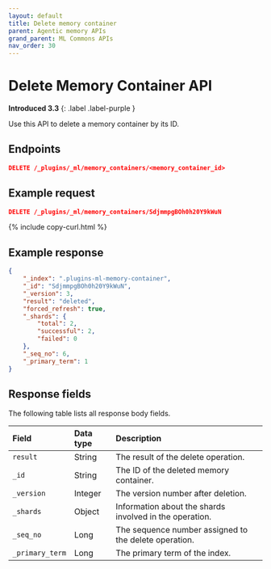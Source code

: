 ```yaml
---
layout: default
title: Delete memory container
parent: Agentic memory APIs
grand_parent: ML Commons APIs
nav_order: 30
---
```


# Delete Memory Container API
**Introduced 3.3**
{: .label .label-purple }

Use this API to delete a memory container by its ID.

## Endpoints

```json
DELETE /_plugins/_ml/memory_containers/<memory_container_id>
```

## Example request

```json
DELETE /_plugins/_ml/memory_containers/SdjmmpgBOh0h20Y9kWuN
```
{% include copy-curl.html %}

## Example response

```json
{
    "_index": ".plugins-ml-memory-container",
    "_id": "SdjmmpgBOh0h20Y9kWuN",
    "_version": 3,
    "result": "deleted",
    "forced_refresh": true,
    "_shards": {
        "total": 2,
        "successful": 2,
        "failed": 0
    },
    "_seq_no": 6,
    "_primary_term": 1
}
```

## Response fields

The following table lists all response body fields.

| Field | Data type | Description |
| :--- | :--- | :--- |
| `result` | String | The result of the delete operation. |
| `_id` | String | The ID of the deleted memory container. |
| `_version` | Integer | The version number after deletion. |
| `_shards` | Object | Information about the shards involved in the operation. |
| `_seq_no` | Long | The sequence number assigned to the delete operation. |
| `_primary_term` | Long | The primary term of the index. |